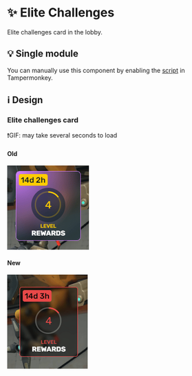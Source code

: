 # :sparkles: Elite Challenges

Elite challenges card in the lobby.

## :bulb: Single module

You can manually use this component by enabling the [script](https://github.com/OrakomoRi/Severitium/blob/main/src/Lobby/Challenges/EliteChallenges/EliteChallenges.user.js?raw=true) in Tampermonkey.

## :information_source: Design

### Elite challenges card

❗GIF: may take several seconds to load

#### Old

![](/images/lobby/old/elitechallenges.gif)

#### New

![](/images/lobby/new/elitechallenges.gif)